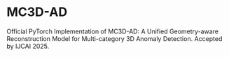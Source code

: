 # MC3D-AD
Official PyTorch Implementation of MC3D-AD: A Unified Geometry-aware Reconstruction Model for Multi-category 3D Anomaly Detection. Accepted by IJCAI 2025.
